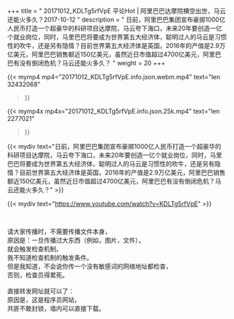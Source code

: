 +++
title = " 20171012_KDLTg5rfVpE 平论Hot | 阿里巴巴达摩院横空出世，马云还能火多久？2017-10-12 "
description = " 日前，阿里巴巴集团宣布豪掷1000亿人民币打造一个超豪华的科研项目达摩院，马云夸下海口，未来20年要创造一亿个就业岗位，同时，马里巴巴将要成为世界第五大经济体，聪明过人的马云是习惯性的吹牛，还是另有隐情？目前世界第五大经济体是英国，2016年的产值是2.9万亿美元，阿里巴巴销售额近150亿美元，虽然近日市值超过4700亿美元，阿里巴巴有没有倒闭危机？马云还能火多久？ "
weight = 20
+++

{{< mymp4 mp4="20171012_KDLTg5rfVpE.info.json.webm.mp4" 
text="len 32432068"
>}}

{{< mymp4x  mp4x="20171012_KDLTg5rfVpE.info.json.25k.mp4"
text="len 2277021"
>}}


{{< mydiv text="日前，阿里巴巴集团宣布豪掷1000亿人民币打造一个超豪华的科研项目达摩院，马云夸下海口，未来20年要创造一亿个就业岗位，同时，马里巴巴将要成为世界第五大经济体，聪明过人的马云是习惯性的吹牛，还是另有隐情？目前世界第五大经济体是英国，2016年的产值是2.9万亿美元，阿里巴巴销售额近150亿美元，虽然近日市值超过4700亿美元，阿里巴巴有没有倒闭危机？马云还能火多久？" >}}
<br>

{{< mydiv text="https://www.youtube.com/watch?v=KDLTg5rfVpE" >}}


<br>

请大家传播时，不需要传播文件本身，<br>
原因是：一旦传播过大东西（例如，图片，文件），<br>
就会触发检查机制。<br>
我不知道检查机制的触发条件。<br>
但是我知道，不会说你传一个没有敏感词的网络地址都检查，<br>
否则，检查员得累死。<br><br>
直接转发网址就可以了：<br>
原因是，这是程序员网站，<br>
共匪不敢封锁，墙内可以直接下载。


